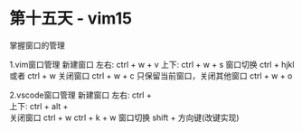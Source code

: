 # 第十五天 - vim15

掌握窗口的管理

1.vim窗口管理
  新建窗口  左右: ctrl + w  + v
            上下: ctrl + w + s
  窗口切换  ctrl + hjkl  或者  ctrl + w
  关闭窗口  ctrl + w + c
  只保留当前窗口，关闭其他窗口  ctrl + w + o

2.vscode窗口管理
  新建窗口  左右: ctrl + \
            上下: ctrl + alt + \
  关闭窗口  ctrl + w
            ctrl + k + w
  窗口切换  shift + 方向键(改键实现)